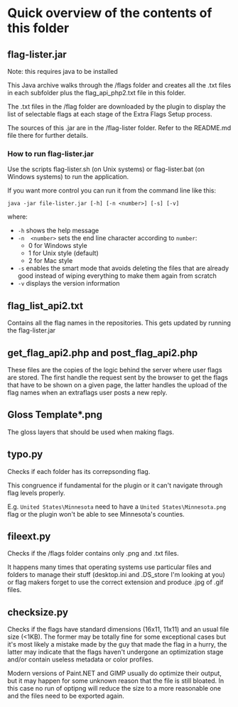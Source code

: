 # Quick overview of the contents of this folder

## flag-lister.jar

Note: this requires java to be installed

This Java archive walks through the /flags folder and creates all the .txt files in each subfolder plus the flag_api_php2.txt file in this folder.

The .txt files in the /flag folder are downloaded by the plugin to display the list of selectable flags at each stage of the Extra Flags Setup process.

The sources of this .jar are in the /flag-lister folder. Refer to the README.md file there for further details.

### How to run flag-lister.jar

Use the scripts flag-lister.sh (on Unix systems) or flag-lister.bat (on Windows systems) to run the application.

If you want more control you can run it from the command line like this:

```
java -jar file-lister.jar [-h] [-n <number>] [-s] [-v]
```

where:

  - `-h`  shows the help message
  - `-n  <number>` sets the end line character according to `number`:
    - 0 for Windows style
    - 1 for Unix style (default)
    - 2 for Mac style
  - `-s`  enables the smart mode that avoids deleting the files that are already good instead of wiping everything to make them again from scratch
  - `-v`  displays the version information

## flag_list_api2.txt

Contains all the flag names in the repositories.
This gets updated by running the flag-lister.jar

## get_flag_api2.php and post_flag_api2.php

These files are the copies of the logic behind the server where user flags are stored. The first handle the request sent by the browser to get the flags that have to be shown on a given page, the latter handles the upload of the flag names when an extraflags user posts a new reply.

## Gloss Template*.png

The gloss layers that should be used when making flags.

## typo.py

Checks if each folder has its correpsonding flag.

This congruence if fundamental for the plugin or it can't navigate through flag levels properly.

E.g.
`United States\Minnesota`
need to have a `United States\Minnesota.png` flag or the plugin won't be able to see Minnesota's counties.

## fileext.py

Checks if the /flags folder contains only .png and .txt files.

It happens many times that operating systems use particular files and folders to manage their stuff (desktop.ini and .DS_store I'm looking at you) or flag makers forget to use the correct extension and produce .jpg of .gif files.

## checksize.py

Checks if the flags have standard dimensions (16x11, 11x11) and an usual file size (&lt;1KB).
The former may be totally fine for some exceptional cases but it's most likely a mistake made by the guy that made the flag in a hurry, the latter may indicate that the flags haven't undergone an optimization stage and/or contain useless metadata or color profiles.

Modern versions of Paint.NET and GIMP usually do optimize their output, but it may happen for some unknown reason that the file is still bloated. In this case no run of optipng will reduce the size to a more reasonable one and the files need to be exported again.
